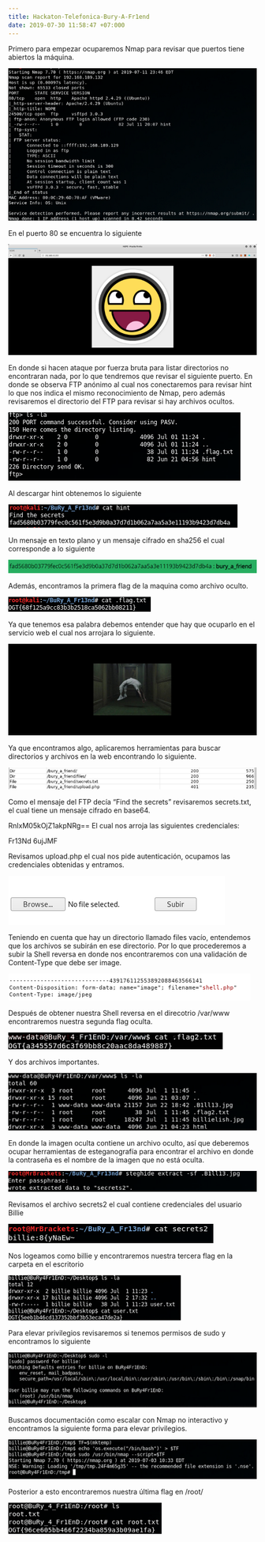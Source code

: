 ```yaml
---
title: Hackaton-Telefonica-Bury-A-Fr1end
date: 2019-07-30 11:58:47 +07:000
---
```


Primero para empezar ocuparemos Nmap para revisar que puertos tiene abiertos la máquina.

![hackaton](/assets/img/hackaton.png)

En el puerto 80 se encuentra lo siguiente

![hackaton2](/assets/img/hackaton2.png)

En donde si hacen ataque por fuerza bruta para listar directorios no encontraran nada, por lo que tendremos que revisar el siguiente puerto. En donde se observa FTP anónimo al cual nos conectaremos para revisar hint lo que nos indica el mismo reconocimiento de Nmap, pero además revisaremos el directorio del FTP para revisar si hay archivos ocultos.

![hackaton3](/assets/img/hackaton3.png)

Al descargar hint obtenemos lo siguiente

![hackaton4](/assets/img/hackaton4.png)

Un mensaje en texto plano y un mensaje cifrado en sha256 el cual corresponde a lo siguiente

![hackaton5](/assets/img/hackaton5.png)

Además, encontramos la primera flag de la maquina como archivo oculto.

![hackaton6](/assets/img/hackaton6.png)

Ya que tenemos esa palabra debemos entender que hay que ocuparlo en el servicio web el cual nos arrojara lo siguiente.

![hackaton7](/assets/img/hackaton7.png)

Ya que encontramos algo, aplicaremos herramientas para buscar directorios y archivos en la web encontrando lo siguiente.

![hackaton8](/assets/img/hackaton8.png)

Como el mensaje del FTP decía “Find the secrets” revisaremos secrets.txt, el cual tiene un mensaje cifrado en base64.


RnIxM05kOjZ1akpNRg==
El cual nos arroja las siguientes credenciales:

Fr13Nd
6ujJMF

Revisamos upload.php el cual nos pide autenticación, ocupamos las credenciales obtenidas y entramos.

![hackaton9](/assets/img/hackaton9.png)

Teniendo en cuenta que hay un directorio llamado files vacío, entendemos que los archivos se subirán en ese directorio. Por lo que procederemos a subir la Shell reversa en donde nos encontraremos con una validación de Content-Type que debe ser image.

![hackaton10](/assets/img/hackaton10.png)

Después de obtener nuestra Shell reversa en el direcotrio /var/www encontraremos nuestra segunda flag oculta.

![hackaton11](/assets/img/hackaton11.png)

Y dos archivos importantes.

![hackaton12](/assets/img/hackaton12.png)

En donde la imagen oculta contiene un archivo oculto, así que deberemos ocupar herramientas de esteganografía para encontrar el archivo en donde la contraseña es el nombre de la imagen que no está oculta.

![hackaton13](/assets/img/hackaton13.png)

Revisamos el archivo secrets2 el cual contiene credenciales del usuario Billie

![hackaton14](/assets/img/hackaton14.png)

Nos logeamos como billie y encontraremos nuestra tercera flag en la carpeta en el escritorio

![hackaton15](/assets/img/hackaton15.png)

Para elevar privilegios revisaremos si tenemos permisos de sudo y encontramos lo siguiente

![hackaton16](/assets/img/hackaton16.png)

Buscamos documentación como escalar con Nmap no interactivo y encontramos la siguiente forma para elevar privilegios.

![hackaton17](/assets/img/hackaton17.png)

Posterior a esto encontraremos nuestra última flag en /root/

![hackaton18](/assets/img/hackaton18.png)
